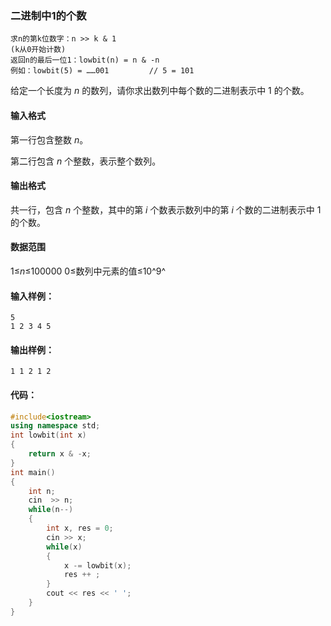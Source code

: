 ### 二进制中1的个数

```
求n的第k位数字：n >> k & 1
(k从0开始计数)
返回n的最后一位1：lowbit(n) = n & -n
例如：lowbit(5) = ……001         // 5 = 101
```

给定一个长度为 *n* 的数列，请你求出数列中每个数的二进制表示中 1 的个数。

#### 输入格式

第一行包含整数 *n*。

第二行包含 *n* 个整数，表示整个数列。

#### 输出格式

共一行，包含 *n* 个整数，其中的第 *i* 个数表示数列中的第 *i* 个数的二进制表示中 1 的个数。

#### 数据范围

1≤*n*≤100000
0≤数列中元素的值≤10^9^

#### 输入样例：

```
5
1 2 3 4 5
```

#### 输出样例：

```
1 1 2 1 2
```

#### 代码：

```c++
#include<iostream>
using namespace std;
int lowbit(int x)
{
    return x & -x;
}
int main()
{
    int n;
    cin  >> n;
    while(n--)
    {
        int x, res = 0;
        cin >> x;
        while(x)
        {
            x -= lowbit(x);
            res ++ ;
        }
        cout << res << ' ';
    }
}
```


